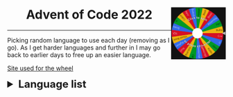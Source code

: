 <div>
    <img align="right" width="126" src=".github/wheel.png" alt="Wheel">
    <h1 align="center">Advent of Code 2022</h1>
</div>

---

Picking random language to use each day (removing as I go).
As I get harder languages and further in I may go back to earlier days to free up an easier language.

[Site used for the wheel](https://wheelofnames.com/)

<details>
    <summary style="font-size: x-large; font-weight: bolder">Language list</summary>
    
    ```
        Python
        Rust
        GoLang
        C#
        Javascript
        Typescript
        Excel
        Kotlin
        Java
        C
        C++
        Ruby
        Perl
        Assembly
        Basic
        Lua
        Bash
        Haskell
        Erlang
        Julia
        Cobol
        R
        Scala
        SQL
        Visual Basic
    ```

</details>
